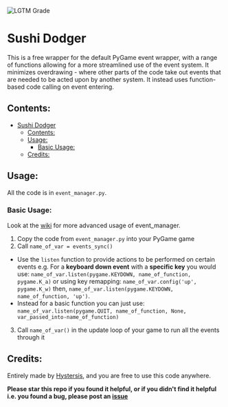 ![LGTM Grade](https://img.shields.io/lgtm/grade/python/github/Hystersis/Pygame-Event-Manager)
# Sushi Dodger
This is a free wrapper for the default PyGame event wrapper, with a range of functions allowing for a more streamlined use of the event system. It minimizes overdrawing - where other parts of the code take out events that are needed to be acted upon by another system. It instead uses function-based code calling on event entering.


## Contents:
- [Sushi Dodger](#sushi-dodger)
  - [Contents:](#contents)
  - [Usage:](#usage)
    - [Basic Usage:](#basic-usage)
  - [Credits:](#credits)


## Usage:
All the code is in `event_manager.py`.

### Basic Usage:
Look at the [wiki](https://github.com/Hystersis/Pygame-Event-Manager/wiki) for more advanced usage of event_manager. 

1. Copy the code from `event_manager.py` into your PyGame game
2. Call `name_of_var = events_sync()`
* Use the `listen` function to provide actions to be performed on certain events e.g. For a **keyboard down event** with a **specific key** you would use: `name_of_var.listen(pygame.KEYDOWN, name_of_function, pygame.K_a)` or using key remapping: `name_of_var.config('up', pygame.K_w)` then, `name_of_var.listen(pygame.KEYDOWN, name_of_function, 'up')`. 
* Instead for a basic function you can just use: `name_of_var.listen(pygame.QUIT, name_of_function, None, var_passed_into-name_of_function)`
3. Call `name_of_var()` in the update loop of your game to run all the events through it 


## Credits:
Entirely made by [Hystersis](https://github.com/Hystersis), and you are free to use this code anywhere.

**Please star this repo if you found it helpful, or if you didn't find it helpful i.e. you found a bug, please post an [issue](https://github.com/Hystersis/Pygame-Event-Manager/issues)**

